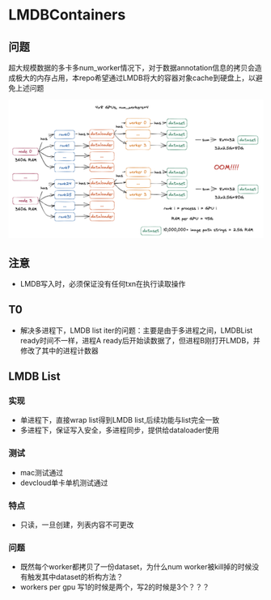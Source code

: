# LMDBContainers
## 问题
超大规模数据的多卡多num_worker情况下，对于数据annotation信息的拷贝会造成极大的内存占用，本repo希望通过LMDB将大的容器对象cache到硬盘上，以避免上述问题

![OOM示例](./assets/oom_fig.png)

## 注意
* LMDB写入时，必须保证没有任何txn在执行读取操作

## T0
* 解决多进程下，LMDB list iter的问题：主要是由于多进程之间，LMDBList ready时间不一样，进程A ready后开始读数据了，但进程B刚打开LMDB，并修改了其中的进程计数器


## LMDB List

### 实现

* 单进程下，直接wrap list得到LMDB list,后续功能与list完全一致
* 多进程下，保证写入安全，多进程同步，提供给dataloader使用

### 测试

* mac测试通过
* devcloud单卡单机测试通过

### 特点

* 只读，一旦创建，列表内容不可更改

### 问题

* 既然每个worker都拷贝了一份dataset，为什么num worker被kill掉的时候没有触发其中dataset的析构方法？
* workers per gpu 写1的时候是两个，写2的时候是3个？？？